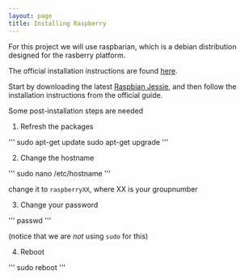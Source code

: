 ```yaml
---
layout: page
title: Installing Raspberry
---
```


For this project we will use raspbarian, which is a debian distribution designed for the rasberry platform.

The official installation instructions are found [here](https://www.raspberrypi.org/documentation/installation/installing-images/). 

Start by downloading the latest [Raspbian Jessie](https://downloads.raspberrypi.org/raspbian_latest), and then follow the installation instructions from the official guide.


Some post-installation steps are needed

1. Refresh the packages

'''
sudo apt-get update
sudo apt-get upgrade
'''

2. Change the hostname

'''
sudo nano /etc/hostname
'''

change it to `raspberryXX`, where XX is your groupnumber

3. Change your password

'''
passwd
'''

(notice that we are *not* using `sudo` for this)

4. Reboot

'''
sudo reboot
'''
